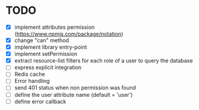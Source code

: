 # TODO
- [x] implement attributes permission (https://www.npmjs.com/package/notation)
- [x] change "can" method
- [x] implement library entry-point
- [x] implement setPermission
- [x] extract resource-list filters for each role of a user to query the database
- [ ] express explicit integration
- [ ] Redis cache
- [ ] Error handling
- [ ] send 401 status when non permission was found
- [ ] define the user attribute name (default = 'user')
- [ ] define error callback
